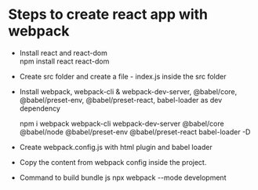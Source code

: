# Steps to create react app with webpack

 - Install react and react-dom <br> 
    npm install react react-dom
 - Create src folder and create a file - index.js inside the src folder

 - Install webpack, webpack-cli & webpack-dev-server, @babel/core, @babel/preset-env, @babel/preset-react, babel-loader as dev dependency
  
   npm i webpack webpack-cli webpack-dev-server @babel/core @babel/node @babel/preset-env @babel/preset-react babel-loader -D 

 - Create webpack.config.js with html plugin and babel loader
 - Copy the content from webpack config inside the project.

 - Command to build bundle js
   npx webpack --mode development

